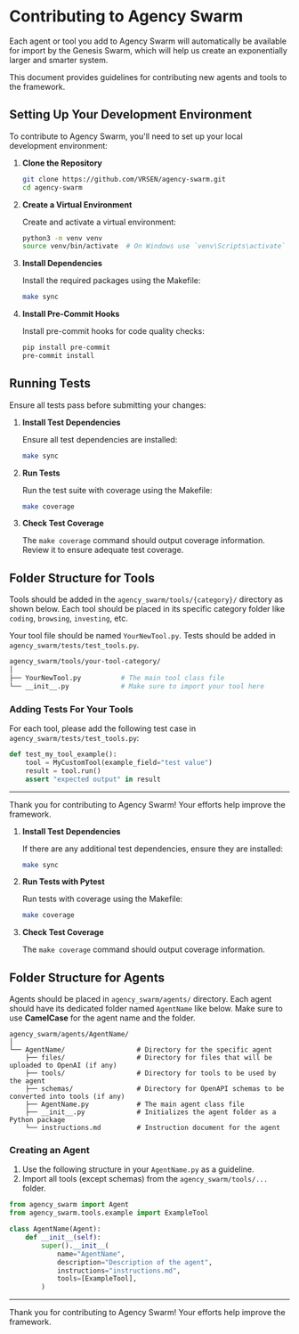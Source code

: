 # Contributing to Agency Swarm
Each agent or tool you add to Agency Swarm will automatically be available for import by the Genesis Swarm, which will help us create an exponentially larger and smarter system.

This document provides guidelines for contributing new agents and tools to the framework.

## Setting Up Your Development Environment

To contribute to Agency Swarm, you'll need to set up your local development environment:

1. **Clone the Repository**

   ```bash
   git clone https://github.com/VRSEN/agency-swarm.git
   cd agency-swarm
   ```

2. **Create a Virtual Environment**

   Create and activate a virtual environment:

   ```bash
   python3 -m venv venv
   source venv/bin/activate  # On Windows use `venv\Scripts\activate`
   ```

3. **Install Dependencies**

   Install the required packages using the Makefile:

   ```bash
   make sync
   ```

4. **Install Pre-Commit Hooks**

   Install pre-commit hooks for code quality checks:

   ```bash
   pip install pre-commit
   pre-commit install
   ```

## Running Tests

Ensure all tests pass before submitting your changes:

1. **Install Test Dependencies**

   Ensure all test dependencies are installed:

   ```bash
   make sync
   ```

2. **Run Tests**

   Run the test suite with coverage using the Makefile:

   ```bash
   make coverage
   ```


3. **Check Test Coverage**

   The `make coverage` command should output coverage information. Review it to ensure adequate test coverage.

## Folder Structure for Tools

Tools should be added in the `agency_swarm/tools/{category}/` directory as shown below. Each tool should be placed in its specific category folder like `coding`, `browsing`, `investing`, etc.

Your tool file should be named `YourNewTool.py`. Tests should be added in `agency_swarm/tests/test_tools.py`.

```bash
agency_swarm/tools/your-tool-category/
│
├── YourNewTool.py          # The main tool class file
└── __init__.py             # Make sure to import your tool here
```

### Adding Tests For Your Tools

For each tool, please add the following test case in `agency_swarm/tests/test_tools.py`:

```python
def test_my_tool_example():
    tool = MyCustomTool(example_field="test value")
    result = tool.run()
    assert "expected output" in result
```

---

Thank you for contributing to Agency Swarm! Your efforts help improve the framework.

1. **Install Test Dependencies**

   If there are any additional test dependencies, ensure they are installed:

   ```bash
   make sync
   ```

2. **Run Tests with Pytest**

   Run tests with coverage using the Makefile:

   ```bash
   make coverage
   ```

3. **Check Test Coverage**

   The `make coverage` command should output coverage information.

## Folder Structure for Agents

Agents should be placed in `agency_swarm/agents/` directory. Each agent should have its dedicated folder named `AgentName` like below. Make sure to use **CamelCase** for the agent name and the folder.

```
agency_swarm/agents/AgentName/
│
└── AgentName/                  # Directory for the specific agent
    ├── files/                  # Directory for files that will be uploaded to OpenAI (if any)
    ├── tools/                  # Directory for tools to be used by the agent
    ├── schemas/                # Directory for OpenAPI schemas to be converted into tools (if any)
    ├── AgentName.py            # The main agent class file
    ├── __init__.py             # Initializes the agent folder as a Python package
    └── instructions.md         # Instruction document for the agent
```

### Creating an Agent

1. Use the following structure in your `AgentName.py` as a guideline.
2. Import all tools (except schemas) from the `agency_swarm/tools/...` folder.

```python
from agency_swarm import Agent
from agency_swarm.tools.example import ExampleTool

class AgentName(Agent):
    def __init__(self):
        super().__init__(
            name="AgentName",
            description="Description of the agent",
            instructions="instructions.md",
            tools=[ExampleTool],
        )
```

---

Thank you for contributing to Agency Swarm! Your efforts help improve the framework.
